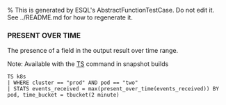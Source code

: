 % This is generated by ESQL's AbstractFunctionTestCase. Do not edit it. See ../README.md for how to regenerate it.

### PRESENT OVER TIME
The presence of a field in the output result over time range.

Note: Available with the [TS](https://www.elastic.co/docs/reference/query-languages/esql/commands/source-commands#esql-ts) command in snapshot builds

```esql
TS k8s
| WHERE cluster == "prod" AND pod == "two"
| STATS events_received = max(present_over_time(events_received)) BY pod, time_bucket = tbucket(2 minute)
```
